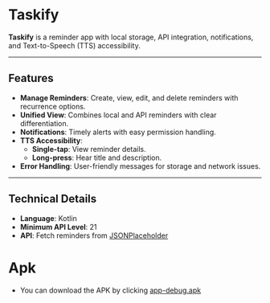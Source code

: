 # Taskify

**Taskify** is a reminder app with local storage, API integration, notifications, and Text-to-Speech (TTS) accessibility.

---

## **Features**
- **Manage Reminders**: Create, view, edit, and delete reminders with recurrence options.
- **Unified View**: Combines local and API reminders with clear differentiation.
- **Notifications**: Timely alerts with easy permission handling.
- **TTS Accessibility**:
    - **Single-tap**: View reminder details.
    - **Long-press**: Hear title and description.
- **Error Handling**: User-friendly messages for storage and network issues.

---

## **Technical Details**
- **Language**: Kotlin
- **Minimum API Level**: 21
- **API**: Fetch reminders from [JSONPlaceholder](https://jsonplaceholder.typicode.com/todos)

# Apk
- You can download the APK by clicking [app-debug.apk](https://github.com/srivastava-rishi/Taskify/blob/main/app-debug.apk)
 